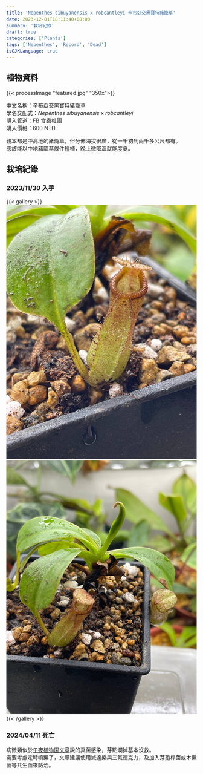 ```yaml
---
title: 'Nepenthes sibuyanensis x robcantleyi 辛布亞交黑寶特豬籠草'
date: 2023-12-01T18:11:40+08:00
summary: '栽培紀錄'
draft: true
categories: ['Plants']
tags: ['Nepenthes', 'Record', 'Dead']
isCJKLanguage: true
---
```


## 植物資料

{{< processImage "featured.jpg" "350x">}}

中文名稱：辛布亞交黑寶特豬籠草  
學名交配式：*Nepenthes sibuyanensis* x *robcantleyi*  
購入管道：FB 食蟲社團  
購入價格：600 NTD  

親本都是中高地的豬籠草，但分佈海拔很廣，從一千初到兩千多公尺都有。  
應該能以中地豬籠草條件種植，晚上微降溫就能度夏。  

## 栽培紀錄

### 2023/11/30 入手

{{< gallery >}}
  <img src="./images/2023-11-30(1).jpg" class="grid-w50">
  <img src="./images/2023-11-30(2).jpg" class="grid-w50">
{{< /gallery >}}

### 2024/04/11 死亡

病徵類似於[午夜植物園文章](https://www.facebook.com/share/p/C3NmxtRNGo9xXhJd/)說的真菌感染，芽點爛掉基本沒救。  
需要考慮定時噴藥了，文章建議使用滅達樂與三氟德克力，及加入芽孢桿菌或木黴菌等共生菌來防治。  
